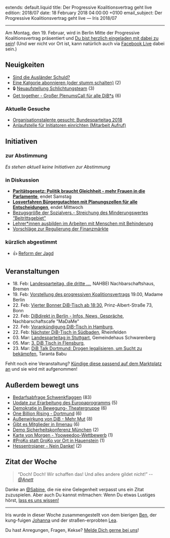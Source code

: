 extends: default.liquid
title: Der Progressive Koalitionsvertrag geht live
edition: 2018/07
date: 18 February 2018 04:00:00 +0100
email_subject: Der Progressive Koalitionsvertrag geht live — Iris 2018/07

---

Am Montag, den 19. Februar, wird in Berlin Mitte der Progressive Koalitionsvertrag präsentiert und [Du bist herzlich eingeladen mit dabei zu sein](https://progressivekoalition.de/news/vorstellung-des-alternativen-koalitionsvertrags-in-berlin/)! (Und wer nicht vor Ort ist, kann natürlich auch via [Facebook Live](https://de-de.facebook.com/demokratiebewegen/) dabei sein.)

## Neuigkeiten

 - [Sind die Ausländer Schuld? ](https://marktplatz.dib.de/t/sind-die-auslaender-schuld/17537)
 - [Eine Katgorie abonnieren (oder stumm schalten)](https://marktplatz.dib.de/t/eine-katgorie-abonnieren-oder-stumm-schalten/17487) (2)
 - 🔒 [Neuaufstellung Schlichtungsteam](https://marktplatz.dib.de/t/neuaufstellung-schlichtungsteam/17241) (3)
 - [Get together - Großer PlenumsCall für alle DiB*s](https://marktplatz.dib.de/t/get-together-grosser-plenumscall-fuer-alle-dib-s/17424) (6)

### Aktuelle Gesuche

 - [Organisationstalente gesucht: Bundesparteitag 2018](https://marktplatz.dib.de/t/organisationstalente-gesucht-bundesparteitag-2018/17355)
 - [Anlaufstelle für Initiatoren einrichten (Mitarbeit Aufruf)](https://marktplatz.dib.de/t/anlaufstelle-fuer-initiatoren-einrichten-mitarbeit-aufruf/15684)

## Initiativen

### zur Abstimmung
_Es stehen aktuell keine Initiativen zur Abstimmung_

### in Diskussion
 - **[Paritätsgesetz: Politik braucht Gleichheit - mehr Frauen in die Parlamente](https://abstimmen.dib.de/initiative/180-paritatsgesetz-politik-braucht-gleichheit-mehr-frauen-in-die-parlamente)**, endet Samstag
 - **[Losverfahren Bürgergutachten mit Planungszellen für alle Entscheidungen](https://abstimmen.dib.de/initiative/138-losverfahren-burgergutachten-mit-planungszellen-fur-alle-entscheidungen)**, endet Mittwoch
 - [Bezugsgröße der Sozialvers.- Streichung des Minderungswertes “Beitrittsgebiet"](https://abstimmen.dib.de/initiative/178-bezugsgroe-der-sozialvers-streichung-des-minderungswertes-beitrittsgebiet)
 - [Lehrer\*innen ausbilden im Arbeiten mit Menschen mit Behinderung](https://abstimmen.dib.de/initiative/179-lehrerinnen-ausbilden-im-arbeiten-mit-menschen-mit-behinderung)
 - [Vorschläge zur Regulierung der Finanzmärkte](https://abstimmen.dib.de/initiative/183-vorschlage-zur-regulierung-der-finanzmarkte)

### kürzlich abgestimmt

 - 👍 [Reform der Jagd](https://abstimmen.dib.de/initiative/177-reform-der-jagd)


## Veranstaltungen

 
 - 18.&nbsp;Feb: [Landesparteitag, die dritte …](https://marktplatz.dib.de/t/landesparteitag-die-dritte/17434), NAHBEI Nachbarschaftshaus, Bremen
 - 19.&nbsp;Feb: [Vorstellung des progressiven Koalitionsvertrags](https://marktplatz.dib.de/t/vorstellung-des-progressiven-koalitionsvertrags/17037) 19.00, Madame Berlin
 - 22.&nbsp;Feb: [Vierter Bonner DiB-Tisch ab 18:30](https://marktplatz.dib.de/t/vierter-bonner-dib-tisch-am-22-2-ab-18-30/16781),  Prinz-Albert-Straße 73, Bonn
 - 22.&nbsp;Feb: [DiBdirekt in Berlin - Infos, News, Gespräche](https://marktplatz.dib.de/t/dibdirekt-am-22-2-18-in-berlin-infos-news-gespraeche/17459), Nachbarschaftscafe "MaDaMe"
 - 22.&nbsp;Feb: [Vorankündigung DiB-Tisch in Hamburg](https://marktplatz.dib.de/t/vorankuendigung-dib-tisch-in-hamburg/16935), 
 - 22.&nbsp;Feb: [Nächster DiB-Tisch in Südbaden](https://marktplatz.dib.de/t/naechster-dib-tisch-in-suedbaden/16431), Rheinfelden
 - 03.&nbsp;Mar: [Landesparteitag in Stuttgart](https://marktplatz.dib.de/t/landesparteitag-in-stuttgart-am-03-03-2018/15836), Gemeindehaus Schwarenberg
 - 05.&nbsp;Mar: [3. DiB Tisch in Flensburg](https://marktplatz.dib.de/t/3-dib-tisch-in-flensburg/17349), 
 - 23.&nbsp;Mar: [DiB Talk Dortmund: Drogen legalisieren, um Sucht zu bekämpfen](https://marktplatz.dib.de/t/dib-talk-dortmund-drogen-legalisieren-um-sucht-zu-bekaempfen/16786), Taranta Babu


Fehlt noch eine Veranstaltung? [Kündige diese passend auf dem Marktplatz an](https://marktplatz.dib.de/t/veranstaltungen-fuer-iris-ankuendigen/11128?source_topic_id=2720) und sie wird mit aufgenommen!

## Außerdem bewegt uns

 - [Bedarfsabfrage Schwenkflaggen](https://marktplatz.dib.de/t/bedarfsabfrage-schwenkflaggen/17110) (83)
 - [Update zur Erarbeitung des Europaprogramms](https://marktplatz.dib.de/t/update-zur-erarbeitung-des-europaprogramms/17085) (5)
 - [Demokratie in Bewegung- Theatergruppe](https://marktplatz.dib.de/t/demokratie-in-bewegung-theatergruppe/17316) (6)
 - [One Billion Rising - Dortmund](https://marktplatz.dib.de/t/one-billion-rising-dortmund/17403) (6)
 - [Außenwirkung von DiB - Mehr Mut](https://marktplatz.dib.de/t/aussenwirkung-von-dib-mehr-mut/17184) (8)
 - [Gibt es Mitglieder in Ilmenau](https://marktplatz.dib.de/t/gibt-es-mitglieder-in-ilmenau/17051) (6)
 - [Demo Sicherheitskonferenz München](https://marktplatz.dib.de/t/demo-sicherheitskonferenz-muenchen/17313) (2)
 - [Karte von Morgen - Yooweedoo-Wettbewerb](https://marktplatz.dib.de/t/karte-von-morgen-yooweedoo-wettbewerb/17406) (1)
 - [#ProKo statt GroKo vor Ort in Hauenstein](https://marktplatz.dib.de/t/proko-statt-groko-vor-ort-in-hauenstein/17020) (1)
 - [Hessentrojaner - Nein Danke!](https://marktplatz.dib.de/t/hessentrojaner-nein-danke/17273) (2)

## Zitat der Woche
> “Doch! Doch! Wir schaffen das! Und alles andere gildet nicht!” <cite>-- [@Anett](https://marktplatz.dib.de/u/anett)</cite>

Danke an [@Sabine](https://marktplatz.dib.de/u/sabine), die nie eine Gelegenheit verpasst uns ein Zitat zuzuspielen. Aber auch Du kannst mitmachen: Wenn Du etwas Lustiges hörst, [lass es uns wissen!](https://marktplatz.dib.de/t/lustige-dib-zitate/10175)


---

Iris wurde in dieser Woche zusammengestellt von dem bierigen [Ben](https://marktplatz.dib.de/u/Ben/), der kung-fuigen [Johanna](https://marktplatz.dib.de/u/Johanna/) und der straßen-erprobten [Lea](https://marktplatz.dib.de/u/Leia/).

Du hast Anregungen, Fragen, Kekse? [Melde Dich gerne bei uns](https://marktplatz.dib.de/t/neu-iris-die-woechtliche-zusammenfasssung-zum-sonntagsbrunch/10990)!
